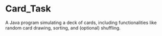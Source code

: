 # Card_Task
A Java program simulating a deck of cards, including functionalities like  random card drawing, sorting, and (optional) shuffling.
